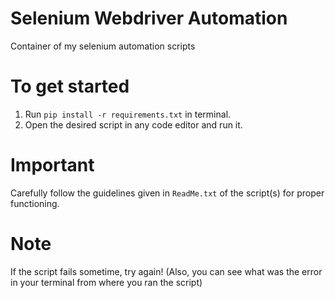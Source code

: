 # Selenium Webdriver Automation

Container of my selenium automation scripts

# To get started

1. Run `pip install -r requirements.txt` in terminal.
2. Open the desired script in any code editor and run it.

# Important

Carefully follow the guidelines given in `ReadMe.txt` of the script(s) for proper functioning.

# Note

If the script fails sometime, try again! (Also, you can see what was the error in your terminal from where you ran the script)
